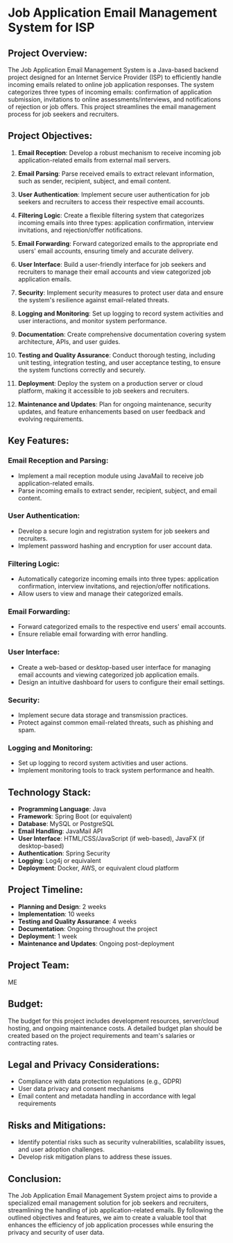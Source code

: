 # Job Application Email Management System for ISP

## Project Overview:
The Job Application Email Management System is a Java-based backend project designed for an Internet Service Provider (ISP) to efficiently handle incoming emails related to online job application responses. The system categorizes three types of incoming emails: confirmation of application submission, invitations to online assessments/interviews, and notifications of rejection or job offers. This project streamlines the email management process for job seekers and recruiters.

## Project Objectives:

1. **Email Reception**: Develop a robust mechanism to receive incoming job application-related emails from external mail servers.

2. **Email Parsing**: Parse received emails to extract relevant information, such as sender, recipient, subject, and email content.

3. **User Authentication**: Implement secure user authentication for job seekers and recruiters to access their respective email accounts.

4. **Filtering Logic**: Create a flexible filtering system that categorizes incoming emails into three types: application confirmation, interview invitations, and rejection/offer notifications.

5. **Email Forwarding**: Forward categorized emails to the appropriate end users' email accounts, ensuring timely and accurate delivery.

6. **User Interface**: Build a user-friendly interface for job seekers and recruiters to manage their email accounts and view categorized job application emails.

7. **Security**: Implement security measures to protect user data and ensure the system's resilience against email-related threats.

8. **Logging and Monitoring**: Set up logging to record system activities and user interactions, and monitor system performance.

9. **Documentation**: Create comprehensive documentation covering system architecture, APIs, and user guides.

10. **Testing and Quality Assurance**: Conduct thorough testing, including unit testing, integration testing, and user acceptance testing, to ensure the system functions correctly and securely.

11. **Deployment**: Deploy the system on a production server or cloud platform, making it accessible to job seekers and recruiters.

12. **Maintenance and Updates**: Plan for ongoing maintenance, security updates, and feature enhancements based on user feedback and evolving requirements.

## Key Features:

### Email Reception and Parsing:
- Implement a mail reception module using JavaMail to receive job application-related emails.
- Parse incoming emails to extract sender, recipient, subject, and email content.

### User Authentication:
- Develop a secure login and registration system for job seekers and recruiters.
- Implement password hashing and encryption for user account data.

### Filtering Logic:
- Automatically categorize incoming emails into three types: application confirmation, interview invitations, and rejection/offer notifications.
- Allow users to view and manage their categorized emails.

### Email Forwarding:
- Forward categorized emails to the respective end users' email accounts.
- Ensure reliable email forwarding with error handling.

### User Interface:
- Create a web-based or desktop-based user interface for managing email accounts and viewing categorized job application emails.
- Design an intuitive dashboard for users to configure their email settings.

### Security:
- Implement secure data storage and transmission practices.
- Protect against common email-related threats, such as phishing and spam.

### Logging and Monitoring:
- Set up logging to record system activities and user actions.
- Implement monitoring tools to track system performance and health.

## Technology Stack:

- **Programming Language**: Java
- **Framework**: Spring Boot (or equivalent)
- **Database**: MySQL or PostgreSQL
- **Email Handling**: JavaMail API
- **User Interface**: HTML/CSS/JavaScript (if web-based), JavaFX (if desktop-based)
- **Authentication**: Spring Security
- **Logging**: Log4j or equivalent
- **Deployment**: Docker, AWS, or equivalent cloud platform

## Project Timeline:

- **Planning and Design**: 2 weeks
- **Implementation**: 10 weeks
- **Testing and Quality Assurance**: 4 weeks
- **Documentation**: Ongoing throughout the project
- **Deployment**: 1 week
- **Maintenance and Updates**: Ongoing post-deployment

## Project Team:

ME

## Budget:

The budget for this project includes development resources, server/cloud hosting, and ongoing maintenance costs. A detailed budget plan should be created based on the project requirements and team's salaries or contracting rates.

## Legal and Privacy Considerations:

- Compliance with data protection regulations (e.g., GDPR)
- User data privacy and consent mechanisms
- Email content and metadata handling in accordance with legal requirements

## Risks and Mitigations:

- Identify potential risks such as security vulnerabilities, scalability issues, and user adoption challenges.
- Develop risk mitigation plans to address these issues.

## Conclusion:

The Job Application Email Management System project aims to provide a specialized email management solution for job seekers and recruiters, streamlining the handling of job application-related emails. By following the outlined objectives and features, we aim to create a valuable tool that enhances the efficiency of job application processes while ensuring the privacy and security of user data.
